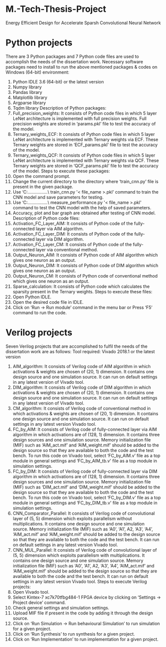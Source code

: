 # M.-Tech-Thesis-Project
Energy Efficient Design for Accelerate Sparsh Convolutional Neural Network


# Python projects

There are 3 Python packages and 7 Python code files are used to accomplish the needs of the dissertation work.
Necessary software packages need to install to run the above mentioned packages & codes on Windows (64-bit) environment:
1. Python IDLE 3.6 (64-bit) or the latest version
2. Numpy library
3. Pandas library
4. Matplotlib library
5. Argparse library
6. Tqdm library
Description of Python packages:
1. Full_precision_weights: It consists of Python code files in which 5 layer LeNet architecture is implemented with full precision weights. Full precision weights are stored in ‘params.pkl’ file to test the accuracy of the model.
2. Ternary_weights_ECF: It consists of Python code files in which 5 layer LeNet architecture is implemented with Ternary weights via ECF. These Ternary weights are stored in ‘ECF_params.pkl’ file to test the accuracy of the model.
3. Ternary_weights_QCF: It consists of Python code files in which 5 layer LeNet architecture is implemented with Ternary weights via QCF. These Ternary weights are stored in ‘QCF_params.pkl’ file to test the accuracy of the model.
Steps to execute these packages:
1. Open the command prompt.
2. Change the current directory to the directory where ‘train_cnn.py’ file is present in the given package.
3. Use ‘C:\................\ train_cnn.py '< file_name >.pkl' command to train the CNN model and save parameters for testing.
4. Use ‘C:\................\ measure_performance.py '< file_name >.pkl' command to test the CNN model with the help of saved parameters.
5. Accuracy, plot and bar graph are obtained after testing of CNN model.
Description of Python code files:
1. Activation_FC_Layer_AIM: It consists of Python code of the fully-connected layer via AIM algorithm.
2. Activation_FC_Layer_DIM: It consists of Python code of the fully-connected layer via DIM algorithm.
3. Activation_FC_Layer_CM: It consists of Python code of the fully-connected layer via conventional method.
4. Output_Neuron_AIM: It consists of Python code of AIM algorithm which gives one neuron as an output.
5. Output_Neuron_DIM: It consists of Python code of DIM algorithm which gives one neuron as an output.
6. Output_Neuron_CM: It consists of Python code of conventional method which gives one neuron as an output.
7. Sparse_calculation: It consists of Python code which calculates the sparsity present in the Ternary weights.
Steps to execute these files:
1. Open Python IDLE.
2. Open the desired code file in IDLE.
3. Click on ‘Run -> Run module’ command in the menu bar or Press ‘F5’ command to run the code.

# Verilog projects

Seven Verilog projects that are accomplished to fulfil the needs of the dissertation work are as follows:
Tool required: Vivado 2018.1 or the latest version
1. AIM_algorithm: It consists of Verilog code of AIM algorithm in which activations & weights are chosen of (20, 1) dimension. It contains one design source and one simulation source. It can run on default settings in any latest version of Vivado tool.
2. DIM_algorithm: It consists of Verilog code of DIM algorithm in which activations & weights are chosen of (20, 1) dimension. It contains one design source and one simulation source. It can run on default settings in any latest version of Vivado tool.
3. CM_algorithm: It consists of Verilog code of conventional method in which activations & weights are chosen of (20, 1) dimension. It contains one design source and one simulation source. It can run on default settings in any latest version Vivado tool.
4. FC_by_AIM: It consists of Verilog code of fully-connected layer via AIM algorithm in which activations are of (128, 1) dimension. It contains three design sources and one simulation source. Memory initialization file (MIF) such as ‘AIM_act.mif’ and ‘AIM_weight.mif’ should be added to the design source so that they are available to both the code and the test bench. To run this code on Vivado tool, select ‘FC_by_AIM.v’ file as a top module in general settings and ‘FC_by_AIM_tb.v' file as a top module in simulation settings.
5. FC_by_DIM: It consists of Verilog code of fully-connected layer via DIM algorithm in which activations are of (128, 1) dimension. It contains three design sources and one simulation source. Memory initialization file (MIF) such as ‘DIM_act.mif’ and ‘DIM_weight.mif’ should be added to the design source so that they are available to both the code and the test bench. To run this code on Vivado tool, select ‘FC_by_DIM.v' file as a top module in general settings and ‘FC_by_DIM_tb.v' file as a top module in simulation settings.
6. CNN_Comparator_Parallel: It consists of Verilog code of convolutional layer of (5, 5) dimension which exploits parallelism without multiplications. It contains one design source and one simulation source. Memory initialization file (MIF) such as ‘A0’, ‘A1’,
A2, ‘A3’, ‘A4’, ‘AIM_act.mif’ and ‘AIM_weight.mif’ should be added to the design source so that they are available to both the code and the test bench. It can run on default settings in any latest version Vivado tool.
7. CNN_MUL_Parallel: It consists of Verilog code of convolutional layer of (5, 5) dimension which exploits parallelism with multiplications. It contains one design source and one simulation source. Memory initialization file (MIF) such as ‘A0’, ‘A1’, A2, ‘A3’, ‘A4’, ‘AIM_act.mif’ and ‘AIM_weight.mif’ should be added to the design source so that they are available to both the code and the test bench. It can run on default settings in any latest version Vivado tool.
Steps to execute Verilog projects:
1. Open Vivado tool.
2. Select Kintex-7 xc7k70tfbg484-1 FPGA device by clicking on ‘Settings -> Project device’ command.
3. Check general settings and simulation settings.
4. Upload MIF file if present in the code by adding it through the design source.
5. Click on ‘Run Simulation -> Run behavioural Simulation’ to run simulation for a given project.
6. Click on ‘Run Synthesis’ to run synthesis for a given project.
7. Click on ‘Run Implementation’ to run implementation for a given project.
